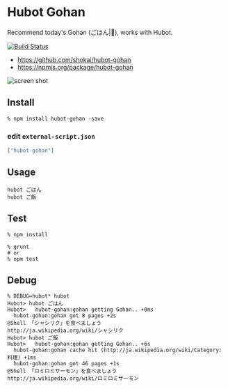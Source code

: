Hubot Gohan
===========
Recommend today's Gohan (ごはん|🍚), works with Hubot.

[![Build Status](https://travis-ci.org/shokai/hubot-gohan.svg?branch=master)](https://travis-ci.org/shokai/hubot-gohan)

- https://github.com/shokai/hubot-gohan
- https://npmjs.org/package/hubot-gohan

![screen shot](http://gyazo.com/742e56ecf153fbb04504ba059bb0e71f.png)

Install
-------

    % npm install hubot-gohan -save


### edit `external-script.json`

```json
["hubot-gohan"]
```

Usage
-----

    hubot ごはん
    hubot ご飯


Test
----

    % npm install

    % grunt
    # or
    % npm test


Debug
-----

    % DEBUG=hubot* hubot
    Hubot> hubot ごはん
    Hubot>   hubot-gohan:gohan getting Gohan.. +0ms
      hubot-gohan:gohan got 8 pages +2s
    @Shell 「シャシリク」を食べましょう
    http://ja.wikipedia.org/wiki/シャシリク
    Hubot> hubot ご飯
    Hubot>   hubot-gohan:gohan getting Gohan.. +6s
      hubot-gohan:gohan cache hit (http://ja.wikipedia.org/wiki/Category:料理) +1ms
      hubot-gohan:gohan got 46 pages +1s
    @Shell 「ロミロミサーモン」を食べましょう
    http://ja.wikipedia.org/wiki/ロミロミサーモン
